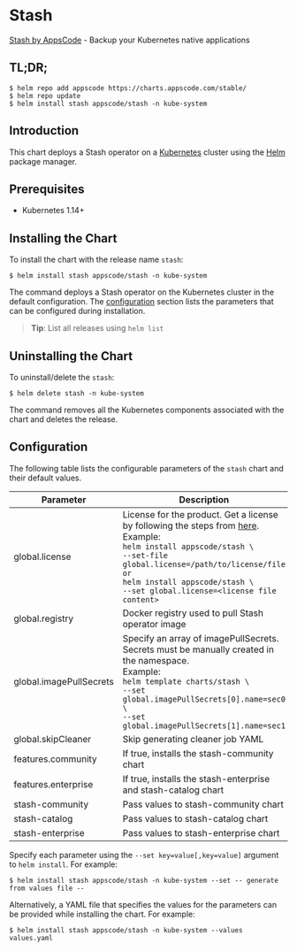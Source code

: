 # Stash

[Stash by AppsCode](https://github.com/stashed/stash) - Backup your Kubernetes native applications

## TL;DR;

```console
$ helm repo add appscode https://charts.appscode.com/stable/
$ helm repo update
$ helm install stash appscode/stash -n kube-system
```

## Introduction

This chart deploys a Stash operator on a [Kubernetes](http://kubernetes.io) cluster using the [Helm](https://helm.sh) package manager.

## Prerequisites

- Kubernetes 1.14+

## Installing the Chart

To install the chart with the release name `stash`:

```console
$ helm install stash appscode/stash -n kube-system
```

The command deploys a Stash operator on the Kubernetes cluster in the default configuration. The [configuration](#configuration) section lists the parameters that can be configured during installation.

> **Tip**: List all releases using `helm list`

## Uninstalling the Chart

To uninstall/delete the `stash`:

```console
$ helm delete stash -n kube-system
```

The command removes all the Kubernetes components associated with the chart and deletes the release.

## Configuration

The following table lists the configurable parameters of the `stash` chart and their default values.

|        Parameter        |                                                                                                                                                                            Description                                                                                                                                                                             | Default |
|-------------------------|--------------------------------------------------------------------------------------------------------------------------------------------------------------------------------------------------------------------------------------------------------------------------------------------------------------------------------------------------------------------|---------|
| global.license          | License for the product. Get a license by following the steps from [here](https://stash.run/docs/latest/setup/install/enterprise#get-a-trial-license). <br> Example: <br> `helm install appscode/stash \` <br> `--set-file global.license=/path/to/license/file` <br> `or` <br> `helm install appscode/stash \` <br> `--set global.license=<license file content>` | `""`    |
| global.registry         | Docker registry used to pull Stash operator image                                                                                                                                                                                                                                                                                                                  | `""`    |
| global.imagePullSecrets | Specify an array of imagePullSecrets. Secrets must be manually created in the namespace. <br> Example: <br> `helm template charts/stash \` <br> `--set global.imagePullSecrets[0].name=sec0 \` <br> `--set global.imagePullSecrets[1].name=sec1`                                                                                                                   | `[]`    |
| global.skipCleaner      | Skip generating cleaner job YAML                                                                                                                                                                                                                                                                                                                                   | `false` |
| features.community      | If true, installs the stash-community chart                                                                                                                                                                                                                                                                                                                        | `false` |
| features.enterprise     | If true, installs the stash-enterprise and stash-catalog chart                                                                                                                                                                                                                                                                                                     | `false` |
| stash-community         | Pass values to stash-community chart                                                                                                                                                                                                                                                                                                                               | `{}`    |
| stash-catalog           | Pass values to stash-catalog chart                                                                                                                                                                                                                                                                                                                                 | `{}`    |
| stash-enterprise        | Pass values to stash-enterprise chart                                                                                                                                                                                                                                                                                                                              | `{}`    |


Specify each parameter using the `--set key=value[,key=value]` argument to `helm install`. For example:

```console
$ helm install stash appscode/stash -n kube-system --set -- generate from values file --
```

Alternatively, a YAML file that specifies the values for the parameters can be provided while
installing the chart. For example:

```console
$ helm install stash appscode/stash -n kube-system --values values.yaml
```
